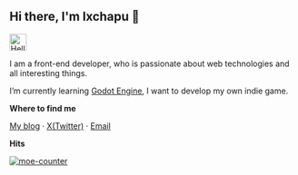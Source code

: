 ## Hi there, I'm lxchapu 👋

<img src="https://github.com/images/mona-whisper.gif" alt="Hello" width="30" height="30" />

I am a front-end developer, who is passionate about web technologies and all interesting things.

I’m currently learning [Godot Engine](https://github.com/godotengine/godot), I want to develop my own indie game.

**Where to find me**

[My blog](https://www.lxchapu.com) ·
[X(Twitter)](https://twitter.com/lxchapu) ·
[Email](mailto:lxchapu@outlook.com)

**Hits**

[![moe-counter](https://moe-counter.lxchapu.com/github@lxchapu)](https://github.com/lxchapu/moe-counter)
